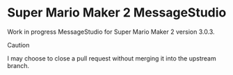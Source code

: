 # Super Mario Maker 2 MessageStudio
Work in progress MessageStudio for Super Mario Maker 2 version 3.0.3.
> [!CAUTION]
> I may choose to close a pull request without merging it into the upstream branch.
